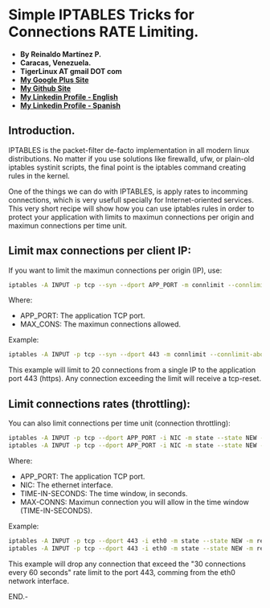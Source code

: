 # Simple IPTABLES Tricks for Connections RATE Limiting.

- **By Reinaldo Martínez P.**
- **Caracas, Venezuela.**
- **TigerLinux AT gmail DOT com**
- **[My Google Plus Site](https://plus.google.com/+ReinaldoMartinez)**
- **[My Github Site](https://github.com/tigerlinux)**
- **[My Linkedin Profile - English](https://ve.linkedin.com/in/tigerlinux/en)**
- **[My Linkedin Profile - Spanish](https://ve.linkedin.com/in/tigerlinux/es)**


## Introduction.

IPTABLES is the packet-filter de-facto implementation in all modern linux distributions. No matter if you use solutions like firewalld, ufw, or plain-old iptables systinit scripts, the final point is the iptables command creating rules in the kernel.

One of the things we can do with IPTABLES, is apply rates to incomming connections, which is very usefull specially for Internet-oriented services. This very short recipe will show how you can use iptables rules in order to protect your application with limits to maximun connections per origin and maximun connections per time unit.


## Limit max connections per client IP:

If you want to limit the maximun connections per origin (IP), use:

```bash
iptables -A INPUT -p tcp --syn --dport APP_PORT -m connlimit --connlimit-above MAX_CONS -j REJECT --reject-with tcp-reset
```

Where:

- APP_PORT: The application TCP port.
- MAX_CONS: The maximun connections allowed.

Example:

```bash
iptables -A INPUT -p tcp --syn --dport 443 -m connlimit --connlimit-above 20 -j REJECT --reject-with tcp-reset
```

This example will limit to 20 connections from a single IP to the application port 443 (https). Any connection exceeding the limit will receive a tcp-reset.
 

## Limit connections rates (throttling):

You can also limit connections per time unit (connection throttling):

```bash
iptables -A INPUT -p tcp --dport APP_PORT -i NIC -m state --state NEW -m recent --set
iptables -A INPUT -p tcp --dport APP_PORT -i NIC -m state --state NEW -m recent --update --seconds TIME-IN-SECONDS --hitcount MAX-CONNS -j DROP
```

Where:

- APP_PORT: The application TCP port.
- NIC: The ethernet interface.
- TIME-IN-SECONDS: The time window, in seconds.
- MAX-CONNS: Maximun connection you will allow in the time window (TIME-IN-SECONDS).

Example:

```bash
iptables -A INPUT -p tcp --dport 443 -i eth0 -m state --state NEW -m recent --set
iptables -A INPUT -p tcp --dport 443 -i eth0 -m state --state NEW -m recent --update --seconds 60 --hitcount 30 -j DROP
```

This example will drop any connection that exceed the "30 connections every 60 seconds" rate limit to the port 443, comming from the eth0 network interface.


END.-
